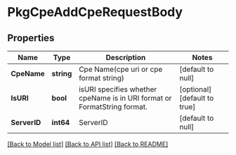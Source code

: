 # PkgCpeAddCpeRequestBody

## Properties
Name | Type | Description | Notes
------------ | ------------- | ------------- | -------------
**CpeName** | **string** | Cpe Name(cpe uri or cpe format string) | [default to null]
**IsURI** | **bool** | isURI specifies whether cpeName is in URI format or FormatString format. | [optional] [default to true]
**ServerID** | **int64** | ServerID | [default to null]

[[Back to Model list]](../README.md#documentation-for-models) [[Back to API list]](../README.md#documentation-for-api-endpoints) [[Back to README]](../README.md)

